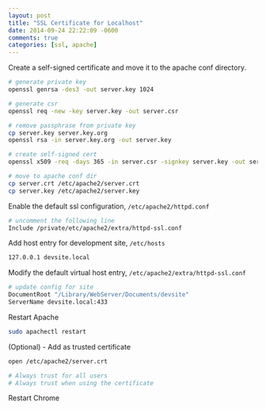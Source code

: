 ```yaml
---
layout: post
title: "SSL Certificate for Localhost"
date: 2014-09-24 22:22:09 -0600
comments: true
categories: [ssl, apache]
---
```


Create a self-signed certificate and move it to the apache conf
directory.

```sh
# generate private key
openssl genrsa -des3 -out server.key 1024

# generate csr
openssl req -new -key server.key -out server.csr

# remove passphrase from private key
cp server.key server.key.org
openssl rsa -in server.key.org -out server.key

# create self-signed cert 
openssl x509 -req -days 365 -in server.csr -signkey server.key -out server.crt

# move to apache conf dir
cp server.crt /etc/apache2/server.crt
cp server.key /etc/apache2/server.key
```

Enable the default ssl configuration, `/etc/apache2/httpd.conf`

```sh
# uncomment the following line
Include /private/etc/apache2/extra/httpd-ssl.conf
```

Add host entry for development site, `/etc/hosts`

```sh
127.0.0.1 devsite.local
```

Modify the default virtual host entry, `/etc/apache2/extra/httpd-ssl.conf`

```sh
# update config for site
DocumentRoot "/Library/WebServer/Documents/devsite"
ServerName devsite.local:433
```

Restart Apache

```sh
sudo apachectl restart
```

(Optional) - Add as trusted certificate

```sh
open /etc/apache2/server.crt

# Always trust for all users
# Always trust when using the certificate
```

Restart Chrome

